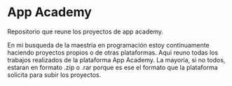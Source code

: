 # App Academy

Repositorio que reune los proyectos de app academy.

En mi busqueda de la maestria en programación estoy continuamente haciendo proyectos propios o de otras plataformas.
Aqui reuno todas los trabajos realizados de la plataforma App Academy.
La mayoria, si no todos, estaran en formato .zip o .rar porque es ese el formato que la plataforma solicita para subir los proyectos.
